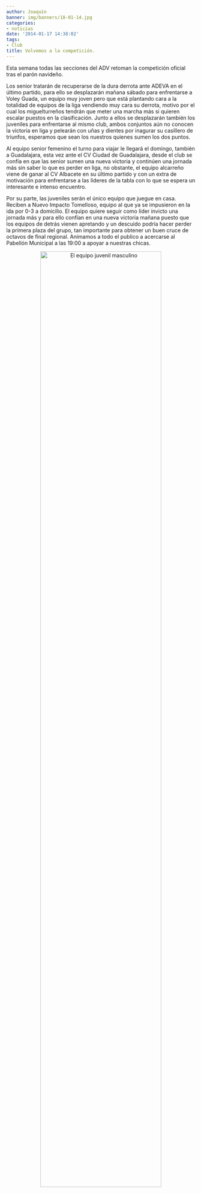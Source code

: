 ```yaml
---
author: Joaquín
banner: img/banners/18-01-14.jpg
categories:
- noticias
date: '2014-01-17 14:38:02'
tags:
- Club
title: Volvemos a la competición.
---
```


Esta semana todas las secciones del ADV retoman la competición oficial tras el parón navideño.

Los senior tratarán de recuperarse de la dura derrota ante ADEVA en el último partido, para ello se desplazarán mañana sábado para enfrentarse a Voley Guada, un equipo muy joven pero que está plantando cara a la totalidad de equipos de la liga vendiendo muy cara su derrota, motivo por el cual los miguelturreños tendrán que meter una marcha más si quieren escalar puestos en la clasificación. Junto a ellos se desplazarán también los juveniles para enfrentarse al mismo club, ambos conjuntos aún no conocen la victoria en liga y pelearán con uñas y dientes por inagurar su casillero de triunfos, esperamos que sean los nuestros quienes sumen los dos puntos.

Al equipo senior femenino el turno para viajar le llegará el domingo, también a Guadalajara, esta vez ante el CV Ciudad de Guadalajara, desde el club se confía en que las senior sumen una nueva victoria y continúen una jornada más sin saber lo que es perder en liga, no obstante, el equipo alcarreño viene de ganar al CV Albacete en su último partido y con un extra de motivación para enfrentarse a las líderes de la tabla con lo que se espera un interesante e intenso encuentro.

Por su parte, las juveniles serán el único equipo que juegue en casa. Reciben a Nuevo Impacto Tomelloso, equipo al que ya se impusieron en la ida por 0-3 a domicilio. El equipo quiere seguir como líder invicto una jornada más y para ello confían en una nueva victoria mañana puesto que los equipos de detrás vienen apretando y un descuido podría hacer perder la primera plaza del grupo, tan importante para obtener un buen cruce de octavos de final regional. Animamos a todo el publico a acercarse al Pabellón Municipal a las 19:00 a apoyar a nuestras chicas.


<center>
<a target="_new" href="http://www.advmiguelturra.org/img/banners/18-01-14.jpg"> 
<img alt="El equipo juvenil masculino" width="80%" align="center" src="http://www.advmiguelturra.org/img/banners/18-01-14.jpg"/> </a>
</center>

